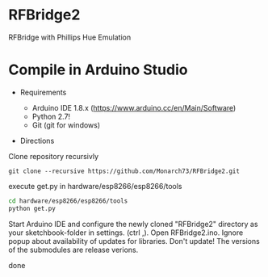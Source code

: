 # RFBridge2
RFBridge with Phillips Hue Emulation

# Compile in Arduino Studio
- Requirements
	- Arduino IDE 1.8.x (https://www.arduino.cc/en/Main/Software)
	- Python 2.7!
	- Git (git for windows)
	
- Directions

Clone repository recursivly
```
git clone --recursive https://github.com/Monarch73/RFBridge2.git
```

execute get.py in hardware/esp8266/esp8266/tools

```bash
cd hardware/esp8266/esp8266/tools
python get.py
```
Start Arduino IDE and configure the newly cloned "RFBridge2" directory as your sketchbook-folder in settings. (ctrl ,). Open RFBridge2.ino. Ignore popup about availability of updates for libraries. Don't update! The versions of the submodules are release verions. 

done
